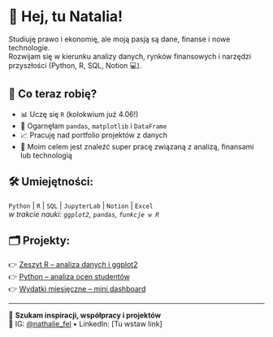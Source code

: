 # 👋 Hej, tu Natalia!

Studiuję prawo i ekonomię, ale moją pasją są dane, finanse i nowe technologie.  
Rozwijam się w kierunku analizy danych, rynków finansowych i narzędzi przyszłości (Python, R, SQL, Notion 💻).

## 🧠 Co teraz robię?
- 📊 Uczę się `R` (kolokwium już 4.06!)
- 🐍 Ogarnęłam `pandas`, `matplotlib` i `DataFrame`
- 📈 Pracuję nad portfolio projektów z danych
- 🎯 Moim celem jest znaleźć super pracę związaną z analizą, finansami lub technologią

## 🛠️ Umiejętności:
`Python` | `R` | `SQL` | `JupyterLab` | `Notion` | `Excel`  
*w trakcie nauki: `ggplot2`, `pandas`, `funkcje w R`*

## 🗂️ Projekty:
👉 [Zeszyt R – analiza danych i ggplot2](#)  
👉 [Python – analiza ocen studentów](#)  
👉 [Wydatki miesięczne – mini dashboard](#)

---

💼 **Szukam inspiracji, współpracy i projektów**  
📩 IG: [@nathalie_fel](https://instagram.com/nathalie_fel) • LinkedIn: [Tu wstaw link]

